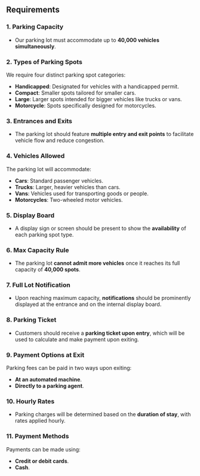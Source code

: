 
## Requirements

### 1. Parking Capacity
- Our parking lot must accommodate up to **40,000 vehicles simultaneously**.

### 2. Types of Parking Spots
We require four distinct parking spot categories:
- **Handicapped**: Designated for vehicles with a handicapped permit.
- **Compact**: Smaller spots tailored for smaller cars.
- **Large**: Larger spots intended for bigger vehicles like trucks or vans.
- **Motorcycle**: Spots specifically designed for motorcycles.

### 3. Entrances and Exits
- The parking lot should feature **multiple entry and exit points** to facilitate vehicle flow and reduce congestion.

### 4. Vehicles Allowed
The parking lot will accommodate:
- **Cars**: Standard passenger vehicles.
- **Trucks**: Larger, heavier vehicles than cars.
- **Vans**: Vehicles used for transporting goods or people.
- **Motorcycles**: Two-wheeled motor vehicles.

### 5. Display Board
- A display sign or screen should be present to show the **availability** of each parking spot type.

### 6. Max Capacity Rule
- The parking lot **cannot admit more vehicles** once it reaches its full capacity of **40,000 spots**.

### 7. Full Lot Notification
- Upon reaching maximum capacity, **notifications** should be prominently displayed at the entrance and on the internal display board.

### 8. Parking Ticket
- Customers should receive a **parking ticket upon entry**, which will be used to calculate and make payment upon exiting.

### 9. Payment Options at Exit
Parking fees can be paid in two ways upon exiting:
- **At an automated machine**.
- **Directly to a parking agent**.

### 10. Hourly Rates
- Parking charges will be determined based on the **duration of stay**, with rates applied hourly.

### 11. Payment Methods
Payments can be made using:
- **Credit or debit cards**.
- **Cash**.
